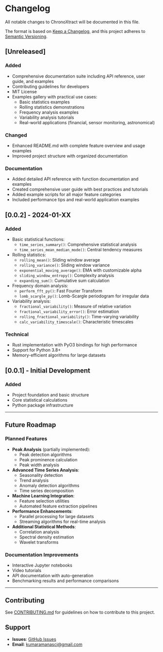 # Changelog

All notable changes to ChronoXtract will be documented in this file.

The format is based on [Keep a Changelog](https://keepachangelog.com/en/1.0.0/),
and this project adheres to [Semantic Versioning](https://semver.org/spec/v2.0.0.html).

## [Unreleased]

### Added
- Comprehensive documentation suite including API reference, user guide, and examples
- Contributing guidelines for developers
- MIT License
- Examples gallery with practical use cases:
  - Basic statistics examples
  - Rolling statistics demonstrations
  - Frequency analysis examples
  - Variability analysis tutorials
  - Real-world applications (financial, sensor monitoring, astronomical)

### Changed
- Enhanced README.md with complete feature overview and usage examples
- Improved project structure with organized documentation

### Documentation
- Added detailed API reference with function documentation and examples
- Created comprehensive user guide with best practices and tutorials
- Added example scripts for all major feature categories
- Included performance tips and real-world application examples

## [0.0.2] - 2024-01-XX

### Added
- Basic statistical functions:
  - `time_series_summary()`: Comprehensive statistical analysis
  - `time_series_mean_median_mode()`: Central tendency measures
- Rolling statistics:
  - `rolling_mean()`: Sliding window average
  - `rolling_variance()`: Sliding window variance
  - `exponential_moving_average()`: EMA with customizable alpha
  - `sliding_window_entropy()`: Complexity analysis
  - `expanding_sum()`: Cumulative sum calculation
- Frequency domain analysis:
  - `perform_fft_py()`: Fast Fourier Transform
  - `lomb_scargle_py()`: Lomb-Scargle periodogram for irregular data
- Variability analysis:
  - `fractional_variability()`: Measure of relative variation
  - `fractional_variability_error()`: Error estimation
  - `rolling_fractional_variability()`: Time-varying variability
  - `calc_variability_timescale()`: Characteristic timescales

### Technical
- Rust implementation with PyO3 bindings for high performance
- Support for Python 3.8+
- Memory-efficient algorithms for large datasets

## [0.0.1] - Initial Development

### Added
- Project foundation and basic structure
- Core statistical calculations
- Python package infrastructure

---

## Future Roadmap

### Planned Features
- **Peak Analysis** (partially implemented):
  - Peak detection algorithms
  - Peak prominence calculation
  - Peak width analysis
- **Advanced Time Series Analysis**:
  - Seasonality detection
  - Trend analysis
  - Anomaly detection algorithms
  - Time series decomposition
- **Machine Learning Integration**:
  - Feature selection utilities
  - Automated feature extraction pipelines
- **Performance Enhancements**:
  - Parallel processing for large datasets
  - Streaming algorithms for real-time analysis
- **Additional Statistical Methods**:
  - Correlation analysis
  - Spectral density estimation
  - Wavelet transforms

### Documentation Improvements
- Interactive Jupyter notebooks
- Video tutorials
- API documentation with auto-generation
- Benchmarking results and performance comparisons

---

## Contributing

See [CONTRIBUTING.md](CONTRIBUTING.md) for guidelines on how to contribute to this project.

## Support

- **Issues**: [GitHub Issues](https://github.com/amanasci/ChronoXtract/issues)
- **Email**: kumaramanasci@gmail.com